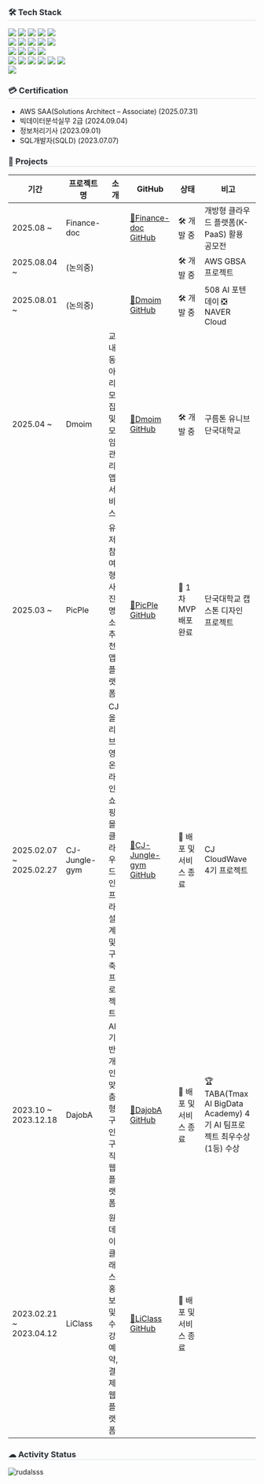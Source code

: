<div>
  <h3 style="border-bottom: 1px solid #d8dee4; color: #282d33;"> 🛠️ Tech Stack </h3>
  <div style="text-align: left;">
    <div style="margin: ; text-align: left;" "text-align: left;"> 
          <img src="https://img.shields.io/badge/Java-007396?style=flat-square&logo=Java&logoColor=white">
          <img src="https://img.shields.io/badge/SpringBoot-6DB33F?style=flat-square&logo=SpringBoot&logoColor=white">
          <img src="https://img.shields.io/badge/Spring-6DB33F?style=flat-square&logo=Spring&logoColor=white">
          <img src="https://img.shields.io/badge/AmazonAWS-232F3E?style=flat-square&logo=amazonwebservices&logoColor=white">
          <img src="https://img.shields.io/badge/Terraform-844FBA?style=flat-square&logo=Terraform&logoColor=white"></a>
          <br>
          <img src="https://img.shields.io/badge/Docker-2496ED?style=flat-square&logo=docker&logoColor=white">
          <img src="https://img.shields.io/badge/Github Actions-2088FF?style=flat-square&logo=githubactions&logoColor=white">
          <img src="https://img.shields.io/badge/Jenkins-D24939?style=flat-square&logo=jenkins&logoColor=white"/>
          <img src="https://img.shields.io/badge/ArgoCD-EF7B4D?style=flat-square&logo=argo&logoColor=white"/>
          <img src="https://img.shields.io/badge/Kubernetes-326CE5?style=flat-square&logo=kubernetes&logoColor=white"/>
          <br>
          <img src="https://img.shields.io/badge/Spring Data JPA-6DB33F?style=flat-square&logo=Spring&logoColor=white"/>
          <img src="https://img.shields.io/badge/Mybatis-000000?style=flat-square&logo=Fluentd&logoColor=white" />
          <img src="https://img.shields.io/badge/MySQL-4479A1?style=flat-square&logo=MySQL&logoColor=white" />
          <img src="https://img.shields.io/badge/Oracle DB-F80000?style=flat-square&logo=oracle&logoColor=white">
          <br>
          <img src="https://img.shields.io/badge/C++-00599C?style=flat-square&logo=C%2B%2B&logoColor=white">
          <img src="https://img.shields.io/badge/Python-3776AB?style=flat-square&logo=Python&logoColor=white">
          <img src="https://img.shields.io/badge/HTML5-E34F26?style=flat-square&logo=HTML5&logoColor=white">
          <img src="https://img.shields.io/badge/CSS3-FF9A00?style=flat-square&logo=CSS3&logoColor=white">
          <img src="https://img.shields.io/badge/jQuery-E9568E?style=flat-square&logo=jQuery&logoColor=white">
          <img src="https://img.shields.io/badge/Javascript-F7DF1E?style=flat-square&logo=Javascript&logoColor=white"><br>
          <img src="https://img.shields.io/badge/R-276DC3?style=flat-square&logo=R&logoColor=white">
      </div>
    </div>
</div>

<div>
  <h3 style="border-bottom: 1px solid #d8dee4; color: #282d33;"> 💳 Certification </h3>
  
  - AWS SAA(Solutions Architect – Associate) (2025.07.31)
  - 빅데이터분석실무 2급 (2024.09.04)
  - 정보처리기사 (2023.09.01)
  - SQL개발자(SQLD) (2023.07.07)
</div>

<div>
  <h3 style="border-bottom: 1px solid #d8dee4; color: #282d33;"> 🚀 Projects </h3>
  
  | 기간 | 프로젝트명 | 소개 | GitHub | 상태 | 비고 |
  |------|-------------|------|--------|------|------|
  | 2025.08 ~ | Finance-doc | | [🔗Finance-doc GitHub](https://github.com/K-PAAS1) | 🛠 개발 중 | 개방형 클라우드 플랫폼(K-PaaS) 활용 공모전 |
  | 2025.08.04 ~ | (논의중) | | | 🛠 개발 중 | AWS GBSA 프로젝트 |
  | 2025.08.01 ~ | (논의중) | | [🔗Dmoim GitHub](https://github.com/ALLNIGHT-PROJECT) | 🛠 개발 중 | 508 AI 포텐데이 ❎ NAVER Cloud |
  | 2025.04 ~ | Dmoim | 교내 동아리 모집 및 모임관리 앱 서비스 | [🔗Dmoim GitHub](https://github.com/9oormthonUNIV-DKU-Cumulus) | 🛠 개발 중 | 구름톤 유니브 단국대학교 |
  | 2025.03 ~ | PicPle | 유저참여형 사진명소 추천 앱 플랫폼 | [🔗PicPle GitHub](https://github.com/Just-12-More) | 🚀 1차 MVP 배포완료 | 단국대학교 캡스톤 디자인 프로젝트 |
  | 2025.02.07 ~ 2025.02.27 | CJ-Jungle-gym | CJ올리브영 온라인 쇼핑몰 클라우드 인프라 설계 및 구축 프로젝트 | [🔗CJ-Jungle-gym GitHub](https://github.com/CJ-Jungle-gym) | 🏁 배포 및 서비스 종료 | CJ CloudWave 4기 프로젝트 | 
  | 2023.10 ~ 2023.12.18 | DajobA | AI기반 개인 맞춤형 구인구직 웹 플랫폼 | [🔗DajobA GitHub](https://github.com/TABA-DaJobA) | 🏁 배포 및 서비스 종료 | 🏆 TABA(Tmax AI BigData Academy) 4기 AI 팀프로젝트 최우수상(1등) 수상 |
  | 2023.02.21 ~ 2023.04.12 | LiClass | 원데이클래스 홍보 및 수강예약, 결제 웹 플랫폼 | [🔗LiClass GitHub](https://github.com/rudalsss/LiClass_project) | 🏁 배포 및 서비스 종료 |
  <!-- <p>
    📍 2023.02.21 ~ 2023.04.12 <br> 원데이클래스 홍보 및 수강예약, 결제 플랫폼 LiClass <br> 
    <a href="https://github.com/rudalsss/LiClass_project">LiClass Github 바로가기</a><br>
  </p><br>
  <p>
    📍 2023.10 ~ 2023.12.18 <br> 개인 맞춤형 구인구직 플랫폼 다잡아(DajobA) <br>
    <a href="https://github.com/TABA-DaJobA">DajobA Github 바로가기</a>
    <br> 🏆 TABA(Tmax AI BigData Academy) 4기 AI 팀프로젝트 최우수상(1등) 수상
  </p><br>
  <p>
    📍 2025.02 <br> CJ 올리브영 온라인 쇼핑몰 인프라 구축 프로젝트<br>
    <a href="https://github.com/CJ-Jungle-gym">CJ-Jungelgym 바로가기</a><br>
  </p><br> -->
</div>
<div>
  <h3 style="border-bottom: 1px solid #d8dee4; color: #282d33;"> ☁ Activity Status </h3>
  <!--<a href="https://hits.seeyoufarm.com"><img src="https://hits.seeyoufarm.com/api/count/incr/badge.svg?url=https%3A%2F%2Fgithub.com%2Frudalsss%2Fhit-counter&count_bg=%2379C83D&title_bg=%23555555&icon=&icon_color=%23E7E7E7&title=hits&edge_flat=false"/></a>-->
  <img src="https://github-readme-stats.vercel.app/api?username=rudalsss&show_icons=true&theme=dracula&locale=en" alt="rudalsss" />
  <!--<img src="https://github-readme-stats.vercel.app/api/top-langs?username=rudalsss&show_icons=true&theme=tokyonight&bg_color=000000&locale=en&layout=compact" alt="rudalsss" />-->
</div>

